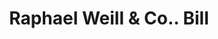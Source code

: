 ---
doi: 10.7916/D8RF761X
date_other: '1890'
date_other_textual: 1890-1899
form: printed ephemera
genre:
- Invoices
name:
- Raphael Weill & Co.
object_in_context_url: https://biggert.cul.columbia.edu/items/view/ave_biggert_00037
subject_hierarchical_geographic:
- San Francisco, California, United States
subject_name:
- Raphael Weill & Co.
title: Raphael Weill & Co.. Bill
sort_title: Raphael Weill & Co.. Bill
call_number: ave_biggert_00037
coordinates:
- 37.78333333333333,-122.41666666666667
pid: ave_biggert_00037
identifiers: ave_biggert_00037
permalink: /biggert/ave_biggert_00037/
layout: iiif-image-page
---